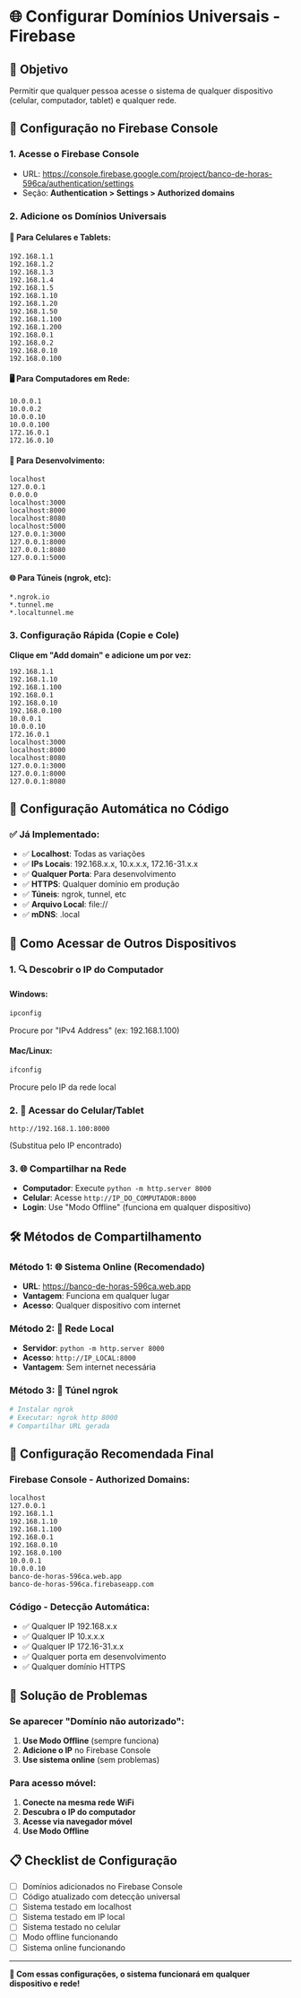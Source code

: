 # 🌐 Configurar Domínios Universais - Firebase

## 🎯 **Objetivo**
Permitir que qualquer pessoa acesse o sistema de qualquer dispositivo (celular, computador, tablet) e qualquer rede.

## 🔧 **Configuração no Firebase Console**

### **1. Acesse o Firebase Console**
- URL: https://console.firebase.google.com/project/banco-de-horas-596ca/authentication/settings
- Seção: **Authentication > Settings > Authorized domains**

### **2. Adicione os Domínios Universais**

#### **📱 Para Celulares e Tablets:**
```
192.168.1.1
192.168.1.2
192.168.1.3
192.168.1.4
192.168.1.5
192.168.1.10
192.168.1.20
192.168.1.50
192.168.1.100
192.168.1.200
192.168.0.1
192.168.0.2
192.168.0.10
192.168.0.100
```

#### **🖥️ Para Computadores em Rede:**
```
10.0.0.1
10.0.0.2
10.0.0.10
10.0.0.100
172.16.0.1
172.16.0.10
```

#### **🔧 Para Desenvolvimento:**
```
localhost
127.0.0.1
0.0.0.0
localhost:3000
localhost:8000
localhost:8080
localhost:5000
127.0.0.1:3000
127.0.0.1:8000
127.0.0.1:8080
127.0.0.1:5000
```

#### **🌐 Para Túneis (ngrok, etc):**
```
*.ngrok.io
*.tunnel.me
*.localtunnel.me
```

### **3. Configuração Rápida (Copie e Cole)**

**Clique em "Add domain" e adicione um por vez:**

```
192.168.1.1
192.168.1.10
192.168.1.100
192.168.0.1
192.168.0.10
192.168.0.100
10.0.0.1
10.0.0.10
172.16.0.1
localhost:3000
localhost:8000
localhost:8080
127.0.0.1:3000
127.0.0.1:8000
127.0.0.1:8080
```

## 🚀 **Configuração Automática no Código**

### **✅ Já Implementado:**
- ✅ **Localhost**: Todas as variações
- ✅ **IPs Locais**: 192.168.x.x, 10.x.x.x, 172.16-31.x.x
- ✅ **Qualquer Porta**: Para desenvolvimento
- ✅ **HTTPS**: Qualquer domínio em produção
- ✅ **Túneis**: ngrok, tunnel, etc
- ✅ **Arquivo Local**: file://
- ✅ **mDNS**: .local

## 📱 **Como Acessar de Outros Dispositivos**

### **1. 🔍 Descobrir o IP do Computador**

#### **Windows:**
```cmd
ipconfig
```
Procure por "IPv4 Address" (ex: 192.168.1.100)

#### **Mac/Linux:**
```bash
ifconfig
```
Procure pelo IP da rede local

### **2. 📱 Acessar do Celular/Tablet**
```
http://192.168.1.100:8000
```
(Substitua pelo IP encontrado)

### **3. 🌐 Compartilhar na Rede**
- **Computador**: Execute `python -m http.server 8000`
- **Celular**: Acesse `http://IP_DO_COMPUTADOR:8000`
- **Login**: Use "Modo Offline" (funciona em qualquer dispositivo)

## 🛠️ **Métodos de Compartilhamento**

### **Método 1: 🌐 Sistema Online (Recomendado)**
- **URL**: https://banco-de-horas-596ca.web.app
- **Vantagem**: Funciona em qualquer lugar
- **Acesso**: Qualquer dispositivo com internet

### **Método 2: 📱 Rede Local**
- **Servidor**: `python -m http.server 8000`
- **Acesso**: `http://IP_LOCAL:8000`
- **Vantagem**: Sem internet necessária

### **Método 3: 🔗 Túnel ngrok**
```bash
# Instalar ngrok
# Executar: ngrok http 8000
# Compartilhar URL gerada
```

## 🎯 **Configuração Recomendada Final**

### **Firebase Console - Authorized Domains:**
```
localhost
127.0.0.1
192.168.1.1
192.168.1.10
192.168.1.100
192.168.0.1
192.168.0.10
192.168.0.100
10.0.0.1
10.0.0.10
banco-de-horas-596ca.web.app
banco-de-horas-596ca.firebaseapp.com
```

### **Código - Detecção Automática:**
- ✅ Qualquer IP 192.168.x.x
- ✅ Qualquer IP 10.x.x.x
- ✅ Qualquer IP 172.16-31.x.x
- ✅ Qualquer porta em desenvolvimento
- ✅ Qualquer domínio HTTPS

## 🚨 **Solução de Problemas**

### **Se aparecer "Domínio não autorizado":**
1. **Use Modo Offline** (sempre funciona)
2. **Adicione o IP** no Firebase Console
3. **Use sistema online** (sem problemas)

### **Para acesso móvel:**
1. **Conecte na mesma rede WiFi**
2. **Descubra o IP do computador**
3. **Acesse via navegador móvel**
4. **Use Modo Offline**

## 📋 **Checklist de Configuração**

- [ ] Domínios adicionados no Firebase Console
- [ ] Código atualizado com detecção universal
- [ ] Sistema testado em localhost
- [ ] Sistema testado em IP local
- [ ] Sistema testado no celular
- [ ] Modo offline funcionando
- [ ] Sistema online funcionando

---

**🎉 Com essas configurações, o sistema funcionará em qualquer dispositivo e rede!** 